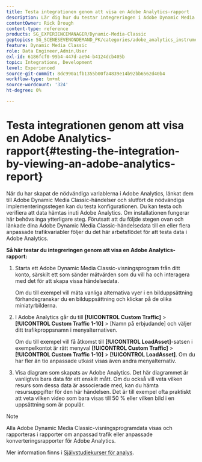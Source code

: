 ```yaml
---
title: Testa integrationen genom att visa en Adobe Analytics-rapport
description: Lär dig hur du testar integreringen i Adobe Dynamic Media Classic genom att visa en Adobe Analytics-rapport.
contentOwner: Rick Brough
content-type: reference
products: SG_EXPERIENCEMANAGER/Dynamic-Media-Classic
geptopics: SG_SCENESEVENONDEMAND_PK/categories/adobe_analytics_instrumentation_kit
feature: Dynamic Media Classic
role: Data Engineer,Admin,User
exl-id: 6186fcf0-99b4-447d-ae94-b4124dcb405b
topic: Integrations, Development
level: Experienced
source-git-commit: 8dc990a1fb1355b00fa4839e14b92bb6562d40b4
workflow-type: tm+mt
source-wordcount: '324'
ht-degree: 0%

---
```


# Testa integrationen genom att visa en Adobe Analytics-rapport{#testing-the-integration-by-viewing-an-adobe-analytics-report}

När du har skapat de nödvändiga variablerna i Adobe Analytics, länkat dem till Adobe Dynamic Media Classic-händelser och slutfört de nödvändiga implementeringsstegen kan du testa konfigurationen. Du kan testa och verifiera att data hämtas inuti Adobe Analytics. Om installationen fungerar här behövs inga ytterligare steg. Förutsatt att du följde stegen ovan och länkade dina Adobe Dynamic Media Classic-händelsedata till en eller flera anpassade trafikvariabler följer du det här arbetsflödet för att testa data i Adobe Analytics.

**Så här testar du integreringen genom att visa en Adobe Analytics-rapport:**

1. Starta ett Adobe Dynamic Media Classic-visningsprogram från ditt konto, särskilt ett som sänder mätvärden som du vill ha och interagera med det för att skapa vissa händelsedata.

   Om du till exempel vill mäta vanliga alternativa vyer i en bilduppsättning förhandsgranskar du en bilduppsättning och klickar på de olika miniatyrbilderna.

1. I Adobe Analytics går du till **[!UICONTROL Custom Traffic]** > **[!UICONTROL Custom Traffic 1-10]** > [Namn på erbjudande] och väljer ditt trafikproppsnamn i menyalternativen.

   Om du till exempel vill få åtkomst till **[!UICONTROL LoadAsset]**-satsen i exempelkontot är rätt menyval **[!UICONTROL Custom Traffic]** > **[!UICONTROL Custom Traffic 1-10]** > **[!UICONTROL LoadAsset]**. Om du har fler än tio anpassade utkast visas även andra menyalternativ.

1. Visa diagram som skapats av Adobe Analytics. Det här diagrammet är vanligtvis bara data för ett enskilt mått. Om du också vill veta vilken resurs som dessa data är associerade med, kan du hämta resursuppgifter för den här händelsen. Det är till exempel ofta praktiskt att veta vilken video som bara visas till 50 % eller vilken bild i en uppsättning som är populär.

>[!NOTE]
>
>Alla Adobe Dynamic Media Classic-visningsprogramdata visas och rapporteras i rapporter om anpassad trafik eller anpassade konverteringsrapporter för Adobe Analytics.

Mer information finns i [Självstudiekurser för analys](https://experienceleague.adobe.com/en/docs/analytics-learn/tutorials/overview).